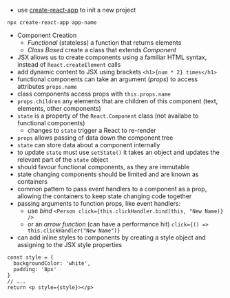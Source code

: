 - use [create-react-app](https://github.com/facebook/create-react-app) to init a new project
```
npx create-react-app app-name
```
- Component Creation
  - *Functional* (stateless) a function that returns elements
  - *Class Based* create a class that extends *Component*
- JSX allows us to create components using a familiar HTML syntax, instead of `React.createElement` calls
- add dynamic content to JSX using brackets `<h1>{num * 2} times</h1>`
- functional components can take an argument (*props*) to access attributes `props.name`
- class components access props with `this.props.name`
- `props.children` any elements that are children of this component (text, elements, other components)
- `state` is a property of the `React.Component` class (not availabe to functional components)
  - changes to `state` trigger a React to re-render
- `props` allows passing of data down the component tree
- `state` can store data about a component internally
- to update `state` must use `setState()` it takes an object and updates the relevant part of the `state` object
- should favour functional components, as they are immutable
- state changing components should be limited and are known as containers
- common pattern to pass event handlers to a component as a prop, allowing the containers to keep state changing code together
- passing arguments to function props, like event handlers:
  - use *bind* `<Person click={this.clickHandler.bind(this, "New Name)} />`
  - or an *arrow function* (can have a performance hit) `click={() => this.clickHandler("New Name")}`
- can add inline styles to components by creating a style object and assigning to the JSX style properties
```
const style = {
  backgroundColor: 'white',
  padding: '8px'
}
// ...
return <p style={style}></p>
```
